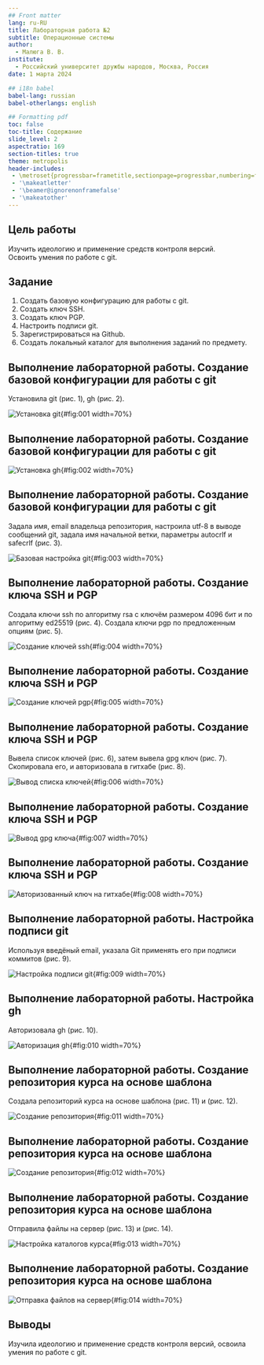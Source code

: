 ```yaml
---
## Front matter
lang: ru-RU
title: Лабораторная работа №2
subtitle: Операционные системы
author:
  - Малюга В. В.
institute:
  - Российский университет дружбы народов, Москва, Россия
date: 1 марта 2024

## i18n babel
babel-lang: russian
babel-otherlangs: english

## Formatting pdf
toc: false
toc-title: Содержание
slide_level: 2
aspectratio: 169
section-titles: true
theme: metropolis
header-includes:
 - \metroset{progressbar=frametitle,sectionpage=progressbar,numbering=fraction}
 - '\makeatletter'
 - '\beamer@ignorenonframefalse'
 - '\makeatother'
---
```



## Цель работы

  Изучить идеологию и применение средств контроля версий.  
  Освоить умения по работе с git.  

## Задание

1. Создать базовую конфигурацию для работы с git.  
2. Создать ключ SSH.  
3. Создать ключ PGP.  
4. Настроить подписи git.  
5. Зарегистрироваться на Github.  
6. Создать локальный каталог для выполнения заданий по предмету.  
                                                                                                  
                                                                                                  
## Выполнение лабораторной работы. Создание базовой конфигурации для работы с git  

  Установила git (рис. 1), gh (рис. 2).  
  
![Установка git](image/1.png){#fig:001 width=70%}

## Выполнение лабораторной работы. Создание базовой конфигурации для работы с git  

![Установка gh](image/2.png){#fig:002 width=70%}

## Выполнение лабораторной работы. Создание базовой конфигурации для работы с git  
  
  Задала имя, email владельца репозитория, настроила utf-8 в выводе сообщений git, задала имя начальной ветки, параметры autocrlf и safecrlf (рис. 3).  
  
![Базовая настройка git](image/3.png){#fig:003 width=70%}


## Выполнение лабораторной работы. Создание ключа SSH и PGP

  Создала ключи ssh по алгоритму rsa с ключём размером 4096 бит и по алгоритму ed25519 (рис. 4). Создала ключи pgp по предложенным опциям (рис. 5).  
  
![Создание ключей ssh](image/4.png){#fig:004 width=70%}

## Выполнение лабораторной работы. Создание ключа SSH и PGP

![Создание ключей pgp](image/5.png){#fig:005 width=70%}

## Выполнение лабораторной работы. Создание ключа SSH и PGP

  Вывела список ключей (рис. 6), затем вывела gpg ключ (рис. 7). Скопировала его, и авторизовала в гитхабе (рис. 8).  

![Вывод списка ключей](image/6.png){#fig:006 width=70%}

## Выполнение лабораторной работы. Создание ключа SSH и PGP

![Вывод gpg ключа](image/7.png){#fig:007 width=70%}

## Выполнение лабораторной работы. Создание ключа SSH и PGP

![Авторизованный ключ на гитхабе](image/8.png){#fig:008 width=70%}

## Выполнение лабораторной работы. Настройка подписи git

  Используя введёный email, указала Git применять его при подписи коммитов (рис. 9).  

![Настройка подписи git](image/9.png){#fig:009 width=70%}


## Выполнение лабораторной работы. Настройка gh 

  Авторизовала gh (рис. 10).  

![Авторизация gh](image/10.png){#fig:010 width=70%}


## Выполнение лабораторной работы. Создание репозитория курса на основе шаблона

  Создала репозиторий курса на основе шаблона (рис. 11) и (рис. 12).  

![Создание репозитория](image/101.png){#fig:011 width=70%}

## Выполнение лабораторной работы. Создание репозитория курса на основе шаблона

![Создание репозитория](image/102.png){#fig:012 width=70%}

## Выполнение лабораторной работы. Создание репозитория курса на основе шаблона
  
  Отправила файлы на сервер (рис. 13) и (рис. 14).  
  
![Настройка каталогов курса](image/11.png){#fig:013 width=70%}  

## Выполнение лабораторной работы. Создание репозитория курса на основе шаблона

![Отправка файлов на сервер](image/12.png){#fig:014 width=70%}


## Выводы

  Изучила идеологию и применение средств контроля версий, освоила умения по работе с git.
